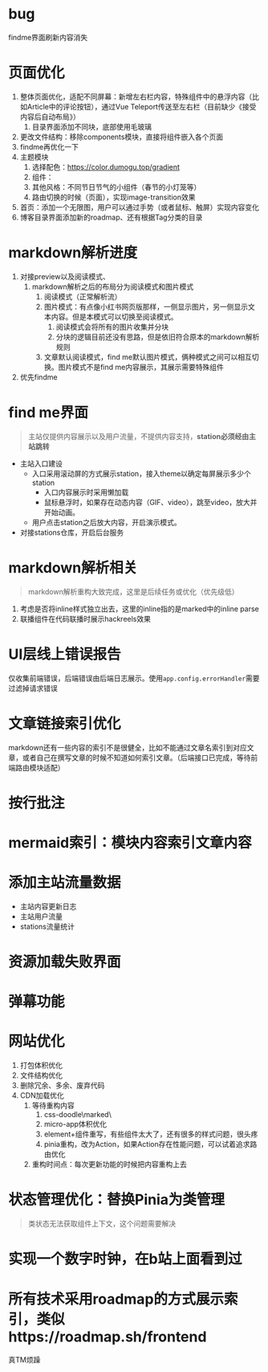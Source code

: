 # bug
findme界面刷新内容消失

# 页面优化
1. 整体页面优化，适配不同屏幕：新增左右栏内容，特殊组件中的悬浮内容（比如Article中的评论按钮），通过Vue Teleport传送至左右栏（目前缺少《接受内容后自动布局》）
    1. 目录界面添加不同块，底部使用毛玻璃
2. 更改文件结构：移除components模块，直接将组件嵌入各个页面
3. findme再优化一下
4. 主题模块
    1. 选择配色：https://color.dumogu.top/gradient
    2. 组件：
    3. 其他风格：不同节日节气的小组件（春节的小灯笼等）
    4. 路由切换的时候（页面），实现image-transition效果
5. 首页：添加一个无限图，用户可以通过手势（或者鼠标、触屏）实现内容变化
6. 博客目录界面添加新的roadmap、还有根据Tag分类的目录

# markdown解析进度
1. 对接preview以及阅读模式、
   1. markdown解析之后的布局分为阅读模式和图片模式
      1. 阅读模式（正常解析流）
      2. 图片模式：有点像小红书网页版那样，一侧显示图片，另一侧显示文本内容。但是本模式可以切换至阅读模式。
         1. 阅读模式会将所有的图片收集并分块
         2. 分块的逻辑目前还没有思路，但是依旧符合原本的markdown解析规则
      3. 文章默认阅读模式，find me默认图片模式，俩种模式之间可以相互切换。图片模式不是find me内容展示，其展示需要特殊组件
2. 优先findme

# find me界面
> 主站仅提供内容展示以及用户流量，不提供内容支持，**station必须经由主站跳转**
- 主站入口建设
    - 入口采用滚动屏的方式展示station，接入theme以确定每屏展示多少个station
      - 入口内容展示时采用懒加载
      - 鼠标悬浮时，如果存在动态内容（GIF、video），跳至video，放大并开始动画。
    - 用户点击station之后放大内容，开启演示模式。
- 对接stations仓库，开启后台服务

# markdown解析相关
> markdown解析重构大致完成，这里是后续任务或优化（优先级低）
1. 考虑是否将inline样式独立出去，这里的inline指的是marked中的inline parse
2. 联播组件在代码联播时展示hackreels效果

# UI层线上错误报告
仅收集前端错误，后端错误由后端日志展示。使用`app.config.errorHandler`需要过滤掉请求错误

# 文章链接索引优化
markdown还有一些内容的索引不是很健全，比如不能通过文章名索引到对应文章，或者自己在撰写文章的时候不知道如何索引文章。（后端接口已完成，等待前端路由模块适配）

# 按行批注
# mermaid索引：模块内容索引文章内容
# 添加主站流量数据
- 主站内容更新日志
- 主站用户流量
- stations流量统计

# 资源加载失败界面
# 弹幕功能
# 网站优化
1. 打包体积优化
2. 文件结构优化
3. 删除冗余、多余、废弃代码
4. CDN加载优化
   1. 等待重构内容
      1. css-doodle\marked\
      2. micro-app体积优化
      3. element+组件重写，有些组件太大了，还有很多的样式问题，很头疼
      4. pinia重构，改为Action，如果Action存在性能问题，可以试着追求路由优化
   2. 重构时间点：每次更新功能的时候把内容重构上去
# 状态管理优化：替换Pinia为类管理
> 类状态无法获取组件上下文，这个问题需要解决
# 实现一个数字时钟，在b站上面看到过

# 所有技术采用roadmap的方式展示索引，类似https://roadmap.sh/frontend

真TM烦躁